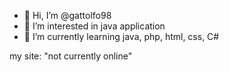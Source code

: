 - 👋 Hi, I’m @gattolfo98
- 👀 I’m interested in java application 
- 🌱 I’m currently learning java, php, html, css, C#

my site: "not currently online"
